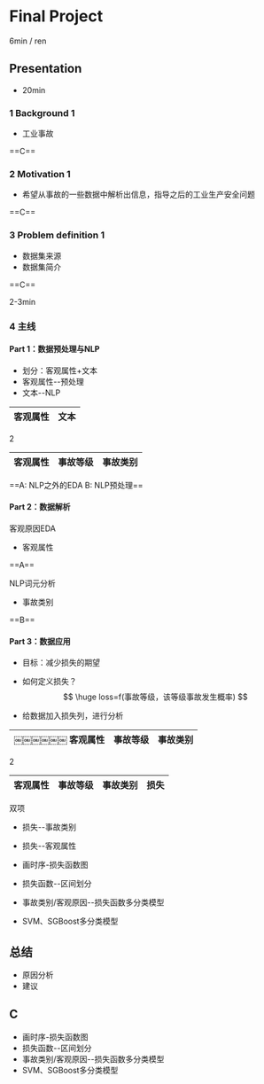 # Final Project


6min / ren
## Presentation

- 20min

### 1 Background 1

- 工业事故

==C==

### 2 Motivation 1

- 希望从事故的一些数据中解析出信息，指导之后的工业生产安全问题

==C==

### 3 Problem definition 1

- 数据集来源
- 数据集简介

==C==

2-3min


### 4 主线

#### Part 1：数据预处理与NLP

- 划分：客观属性+文本
- 客观属性--预处理
- 文本--NLP

| 客观属性 | 文本 |
| -------- | ---- |

2

| 客观属性 | 事故等级 | 事故类别 |
| -------- | -------- | -------- |

==A: NLP之外的EDA
B: NLP预处理==

#### Part 2：数据解析

客观原因EDA

- 客观属性

==A==

NLP词元分析

- 事故类别

==B==

#### Part 3：数据应用

- 目标：减少损失的期望

- 如何定义损失？
  $$
  \huge loss=f(事故等级，该等级事故发生概率)
  $$

- 给数据加入损失列，进行分析

| ￼￼￼￼￼￼ 客观属性 | 事故等级 | 事故类别 |
| --------------- | -------- | -------- |

2

| 客观属性 | 事故等级 | 事故类别 | 损失 |
| -------- | -------- | -------- | ---- |



双项

- 损失--事故类别
- 损失--客观属性


- 画时序-损失函数图
- 损失函数--区间划分
- 事故类别/客观原因--损失函数多分类模型
- SVM、SGBoost多分类模型


## 总结

- 原因分析
- 建议






## C

- 画时序-损失函数图
- 损失函数--区间划分
- 事故类别/客观原因--损失函数多分类模型
- SVM、SGBoost多分类模型